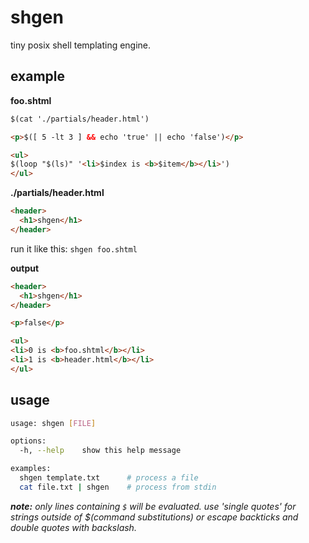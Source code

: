 # shgen
tiny posix shell templating engine.

## example
**foo.shtml**
```html
$(cat './partials/header.html')

<p>$([ 5 -lt 3 ] && echo 'true' || echo 'false')</p>

<ul>
$(loop "$(ls)" '<li>$index is <b>$item</b></li>')
</ul>
```

**./partials/header.html**
```html
<header>
  <h1>shgen</h1>
</header>
```

run it like this: `shgen foo.shtml`

**output**
```html
<header>
  <h1>shgen</h1>
</header>

<p>false</p>

<ul>
<li>0 is <b>foo.shtml</b></li>
<li>1 is <b>header.html</b></li>
</ul>
```

## usage
```sh
usage: shgen [FILE]

options:
  -h, --help    show this help message

examples:
  shgen template.txt      # process a file
  cat file.txt | shgen    # process from stdin
```

_**note:** only lines containing `$` will be evaluated.
use 'single quotes' for strings outside of $(command substitutions) or escape backticks and double quotes with backslash._
